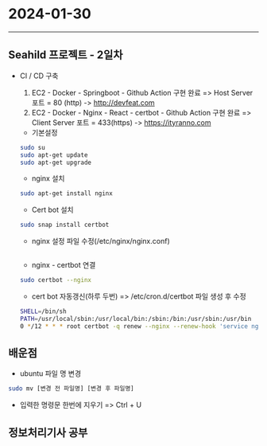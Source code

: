 # 2024-01-30

---

## Seahild 프로젝트 - 2일차

- CI / CD 구축

  1. EC2 - Docker - Springboot - Github Action 구현 완료
     => Host Server 포트 = 80 (http) -> http://devfeat.com
  2. EC2 - Docker - Nginx - React - certbot - Github Action 구현 완료
     => Client Server 포트 = 433(https) -> https://ityranno.com

  - 기본설정

  ```bash
  sudo su
  sudo apt-get update
  sudo apt-get upgrade
  ```

  - nginx 설치

  ```bash
  sudo apt-get install nginx
  ```

  - Cert bot 설치

  ```bash
  sudo snap install certbot
  ```

  - nginx 설정 파일 수정(/etc/nginx/nginx.conf)

  ```bash

  ```

  - nginx - certbot 연결

  ```bash
  sudo certbot --nginx
  ```

  - cert bot 자동갱신(하루 두번) => /etc/cron.d/certbot 파일 생성 후 수정

  ```bash
  SHELL=/bin/sh
  PATH=/usr/local/sbin:/usr/local/bin:/sbin:/bin:/usr/sbin:/usr/bin
  0 */12 * * * root certbot -q renew --nginx --renew-hook 'service nginx reload'
  ```

## 배운점

- ubuntu 파일 명 변경

```bash
sudo mv [변경 전 파일명] [변경 후 파일명]
```

- 입력한 명령문 한번에 지우기 => Ctrl + U

## 정보처리기사 공부
